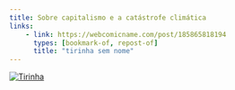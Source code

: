 ```yaml
---
title: Sobre capitalismo e a catástrofe climática
links:
    - link: https://webcomicname.com/post/185865818194
      types: [bookmark-of, repost-of]
      title: "tirinha sem nome"
---
```


[![Tirinha](https://66.media.tumblr.com/c3c45b2dbab91d4a6a6560753956542f/tumblr_ptptjhhVb41qg1n95_1280.png)](https://webcomicname.com/post/185865818194)
